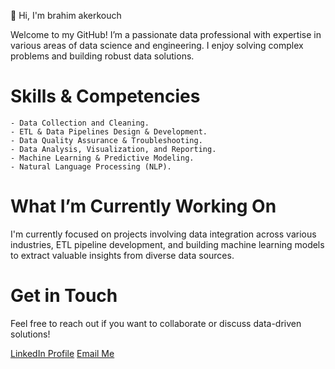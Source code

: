 👋 Hi, I'm brahim akerkouch

Welcome to my GitHub! I’m a passionate data professional with expertise in various areas of data science and engineering. I enjoy solving complex problems and building robust data solutions.

# Skills & Competencies

    - Data Collection and Cleaning.
    - ETL & Data Pipelines Design & Development.
    - Data Quality Assurance & Troubleshooting.
    - Data Analysis, Visualization, and Reporting.
    - Machine Learning & Predictive Modeling.
    - Natural Language Processing (NLP).

# What I’m Currently Working On

I'm currently focused on projects involving data integration across various industries, ETL pipeline development, and building machine learning models to extract valuable insights from diverse data sources.

# Get in Touch

Feel free to reach out if you want to collaborate or discuss data-driven solutions!

[LinkedIn Profile](https://www.linkedin.com/in/brahimakerkouch/) 
[Email Me](mailto:ibrahimakerkouch@gmail.com)
